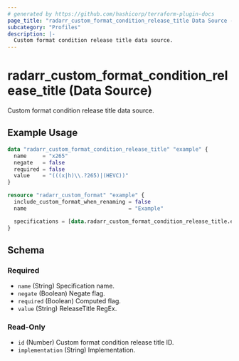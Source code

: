 ```yaml
---
# generated by https://github.com/hashicorp/terraform-plugin-docs
page_title: "radarr_custom_format_condition_release_title Data Source - terraform-provider-radarr"
subcategory: "Profiles"
description: |-
  Custom format condition release title data source.
---
```


# radarr_custom_format_condition_release_title (Data Source)

<!-- subcategory:Profiles --> Custom format condition release title data source.

## Example Usage

```terraform
data "radarr_custom_format_condition_release_title" "example" {
  name     = "x265"
  negate   = false
  required = false
  value    = "(((x|h)\\.?265)|(HEVC))"
}

resource "radarr_custom_format" "example" {
  include_custom_format_when_renaming = false
  name                                = "Example"

  specifications = [data.radarr_custom_format_condition_release_title.example]
}
```

<!-- schema generated by tfplugindocs -->
## Schema

### Required

- `name` (String) Specification name.
- `negate` (Boolean) Negate flag.
- `required` (Boolean) Computed flag.
- `value` (String) ReleaseTitle RegEx.

### Read-Only

- `id` (Number) Custom format condition release title ID.
- `implementation` (String) Implementation.


